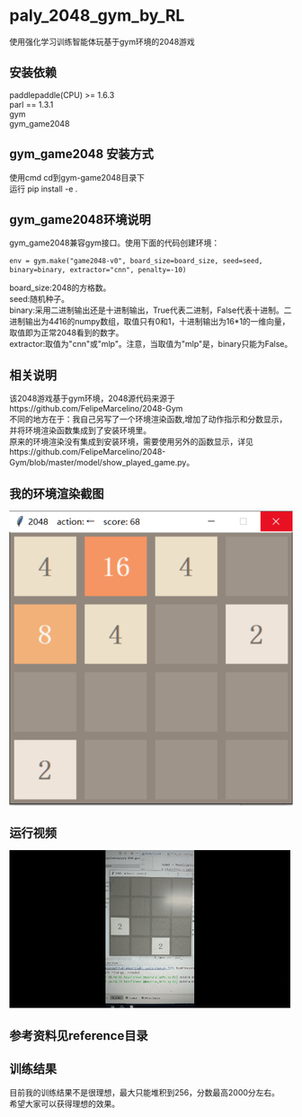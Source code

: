 # paly_2048_gym_by_RL
使用强化学习训练智能体玩基于gym环境的2048游戏

## 安装依赖
paddlepaddle(CPU) >= 1.6.3  
parl == 1.3.1  
gym  
gym_game2048  

## gym_game2048 安装方式
使用cmd cd到gym-game2048目录下  
运行 pip install -e .  

## gym_game2048环境说明
gym_game2048兼容gym接口。使用下面的代码创建环境：  
    
    env = gym.make("game2048-v0", board_size=board_size, seed=seed, binary=binary, extractor="cnn", penalty=-10)  
board_size:2048的方格数。  
seed:随机种子。  
binary:采用二进制输出还是十进制输出，True代表二进制，False代表十进制。二进制输出为4*4*16的numpy数组，取值只有0和1，十进制输出为16*1的一维向量，取值即为正常2048看到的数字。  
extractor:取值为"cnn"或"mlp"。注意，当取值为"mlp"是，binary只能为False。

## 相关说明
该2048游戏基于gym环境，2048源代码来源于https://github.com/FelipeMarcelino/2048-Gym  
不同的地方在于：我自己另写了一个环境渲染函数,增加了动作指示和分数显示，并将环境渲染函数集成到了安装环境里。  
原来的环境渲染没有集成到安装环境，需要使用另外的函数显示，详见https://github.com/FelipeMarcelino/2048-Gym/blob/master/model/show_played_game.py。

## 我的环境渲染截图
![alt 环境渲染截图](images/run_cut.PNG)

## 运行视频
![alt 运行](images/2048.gif)


## 参考资料见reference目录

## 训练结果
目前我的训练结果不是很理想，最大只能堆积到256，分数最高2000分左右。  
希望大家可以获得理想的效果。






